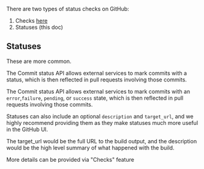 
There are two types of status checks on GitHub:

1. Checks [here](Checks.md)
2. Statuses (this doc)

## Statuses

These are more common.

The Commit status API allows external services to mark commits with a status, which is then reflected in pull requests involving those commits.

The Commit status API allows external services to mark commits with an `error`,`failure`, `pending`, or `success` state, which is then reflected in pull requests involving those commits. 

Statuses can also include an optional `description` and `target_url`, and we highly recommend providing them as they make statuses much more useful in the GitHub UI.

The target_url would be the full URL to the build output, and the description would be the high level summary of what happened with the build.

More details can be provided via "Checks" feature